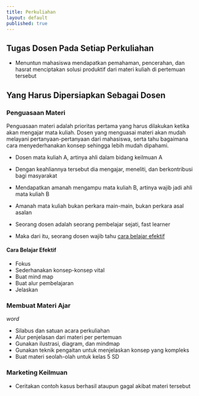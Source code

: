 ```yaml
---
title: Perkuliahan
layout: default
published: true
---
```

## Tugas Dosen Pada Setiap Perkuliahan
- Menuntun mahasiswa mendapatkan pemahaman, pencerahan, dan hasrat menciptakan solusi produktif dari materi kuliah di pertemuan tersebut

## Yang Harus Dipersiapkan Sebagai Dosen

### Penguasaan Materi

Penguasaan materi adalah prioritas pertama yang harus dilakukan ketika akan mengajar mata kuliah. Dosen yang menguasai materi akan mudah melayani pertanyaan-pertanyaan dari mahasiswa, serta tahu bagaimana cara menyederhanakan konsep sehingga lebih mudah dipahami.

- Dosen mata kuliah A, artinya ahli dalam bidang keilmuan A 
- Dengan keahliannya tersebut dia mengajar, meneliti, dan berkontribusi bagi masyarakat 
- Mendapatkan amanah mengampu mata kuliah B, artinya wajib jadi ahli mata kuliah B 
- Amanah mata kuliah bukan perkara main-main, bukan perkara asal asalan 


- Seorang dosen adalah seorang pembelajar sejati, fast learner
- Maka dari itu, seorang dosen wajib tahu [cara belajar efektif](/blog/cara-belajar-efektif)

#### Cara Belajar Efektif

- Fokus
- Sederhanakan konsep-konsep vital
- Buat mind map
- Buat alur pembelajaran
- Jelaskan

### Membuat Materi Ajar

<div id="mindmap-1"></div>
<em id="word">word</em>

- Silabus dan satuan acara perkuliahan
- Alur penjelasan dari materi per pertemuan
- Gunakan ilustrasi, diagram, dan mindmap
- Gunakan teknik pengaitan untuk menjelaskan konsep yang kompleks
- Buat materi seolah-olah untuk kelas 5 SD

### Marketing Keilmuan

- Ceritakan contoh kasus berhasil ataupun gagal akibat materi tersebut